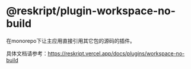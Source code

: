 # @reskript/plugin-workspace-no-build

在monorepo下让主应用直接引用其它包的源码的插件。

具体文档请参考：https://reskript.vercel.app/docs/plugins/workspace-no-build
